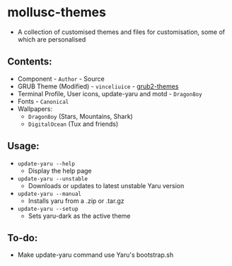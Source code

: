 # mollusc-themes
 - A collection of customised themes and files for customisation, some of which are personalised

## Contents:
 - Component - `Author` - Source
 - GRUB Theme (Modified) - `vinceliuice` - [grub2-themes](https://github.com/vinceliuice/grub2-themes "grub2-themes")
 - Terminal Profile, User icons, update-yaru and motd  - `Dragon8oy`
 - Fonts - `Canonical`
 - Wallpapers:
   - `Dragon8oy` (Stars, Mountains, Shark)
   - `DigitalOcean` (Tux and friends)

## Usage:
 - `update-yaru --help`
   - Display the help page
 - `update-yaru --unstable`
   - Downloads or updates to latest unstable Yaru version
 - `update-yaru --manual`
   - Installs yaru from a .zip or .tar.gz
 - `update-yaru --setup`
   - Sets yaru-dark as the active theme

## To-do:
 - Make update-yaru command use Yaru's bootstrap.sh
